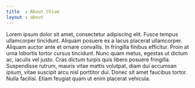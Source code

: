 ```yaml
---
title  : About Chloe
layout : about
---
```


Lorem ipsum dolor sit amet, consectetur adipiscing elit. Fusce tempus ullamcorper tincidunt. Aliquam posuere ex a lacus placerat ullamcorper. Aliquam auctor ante et ornare convallis. In fringilla finibus efficitur. Proin at urna lobortis tortor cursus tincidunt. Nunc quam metus, egestas ut dictum ac, iaculis vel justo. Cras dictum turpis quis libero posuere fringilla. Suspendisse rutrum, mauris vitae mattis volutpat, diam dui accumsan ipsum, vitae suscipit arcu nisl porttitor dui. Donec sit amet faucibus tortor. Nulla facilisi. Etiam feugiat quam ut enim placerat vehicula.
